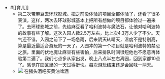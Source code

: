- #[[育儿]]
    - 第二次带麻豆去环球影城。把之前没体验的项目全都体验了，还看了很多表演。这样，两次去环球影城基本上把所有想做的项目都体验过一遍来了。去环球影城之前，先给麻豆看了哈利波特与魔法石，让他对哈利波特的故事有些了解。这次入园人数2.5万左右，比上次4.3万人少了不少。天气还不错，入园之前下了一场急雨，后来阴天转晴天，温度不是特别高，算是最近最适合游玩的一天了。入园冲的第一个项目就是哈利波特的禁忌之旅，里面的伏地魔让麻豆有些害怕，后来排队时间很短他也不愿意再体验第二遍了。我们七点多从家出发，晚上八点半左右离园，回到家都10点了。感觉在园区里的一天过得挺快。每次游玩结束还是会回味一两天。
    - ![](https://firebasestorage.googleapis.com/v0/b/firescript-577a2.appspot.com/o/imgs%2Fapp%2Fxinyiheng%2FWSoHyR8_7Y.png?alt=media&token=b51bef6d-4997-4777-872e-575bec77ad7e)
      在猪头酒吧买黄油啤酒
